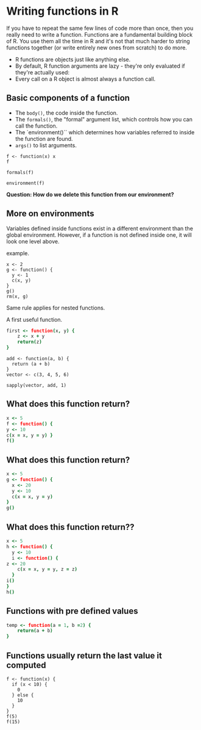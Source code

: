 
# Writing functions in R

If you have to repeat the same few lines of code more than once, then you really need to write a function. Functions are a fundamental building block of R. You use them all the time in R and it's not that much harder to string functions together (or write entirely new ones from scratch) to do more.

* R functions are objects just like anything else. 
* By default, R function arguments are lazy - they're only evaluated if they're actually used:
* Every call on a R object is almost always a function call.

## Basic components of a function

* The `body()`, the code inside the function.
* The `formals()`, the "formal" argument list, which controls how you can call the function.
* The `environment()`` which determines how variables referred to inside the function are found.
* `args()` to list arguments.

```
f <- function(x) x
f

formals(f)

environment(f)
```

**Question: How do we delete this function from our environment?**

## More on environments
Variables defined inside functions exist in a different environment than the global environment. However, if a function is not defined inside one, it will look one level above.

example.

```
x <- 2
g <- function() { 
  y <- 1
  c(x, y)
}  
g()
rm(x, g)
```

Same rule applies for nested functions.




A first useful function.

```coffee
first <- function(x, y) {
    z <- x + y
    return(z)
}
```

```
add <- function(a, b) {
  return (a + b)
}
vector <- c(3, 4, 5, 6)

sapply(vector, add, 1)
```

## What does this function return?

```coffee
x <- 5
f <- function() {
y <- 10
c(x = x, y = y) }
f()
```

## What does this function return?

```coffee
x <- 5
g <- function() {
  x <- 20
  y <- 10
  c(x = x, y = y)
} 
g()
```

## What does this function return??

```coffee
x <- 5
h <- function() {
  y <- 10
  i <- function() {
z <- 20
    c(x = x, y = y, z = z)
  }
i() 
}
h()
```


## Functions with pre defined values

```coffee
temp <- function(a = 1, b =2) {
    return(a + b)
}
```

## Functions usually return the last value it computed

```
f <- function(x) {
  if (x < 10) {
    0
  } else {
    10
  }
}
f(5)
f(15)
```

